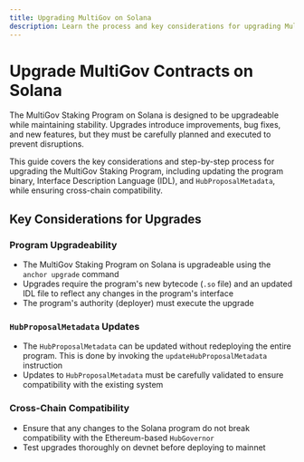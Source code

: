 ```yaml
---
title: Upgrading MultiGov on Solana
description: Learn the process and key considerations for upgrading MultiGov on Solana, ensuring system integrity and careful planning across cross-chain components.
---
```


# Upgrade MultiGov Contracts on Solana

The MultiGov Staking Program on Solana is designed to be upgradeable while maintaining stability. Upgrades introduce improvements, bug fixes, and new features, but they must be carefully planned and executed to prevent disruptions.  

This guide covers the key considerations and step-by-step process for upgrading the MultiGov Staking Program, including updating the program binary, Interface Description Language (IDL), and `HubProposalMetadata`, while ensuring cross-chain compatibility.

## Key Considerations for Upgrades  

### Program Upgradeability  

- The MultiGov Staking Program on Solana is upgradeable using the `anchor upgrade` command 
- Upgrades require the program's new bytecode (`.so` file) and an updated IDL file to reflect any changes in the program's interface
- The program's authority (deployer) must execute the upgrade

### `HubProposalMetadata` Updates  

- The `HubProposalMetadata` can be updated without redeploying the entire program. This is done by invoking the `updateHubProposalMetadata` instruction
- Updates to `HubProposalMetadata` must be carefully validated to ensure compatibility with the existing system

### Cross-Chain Compatibility  

- Ensure that any changes to the Solana program do not break compatibility with the Ethereum-based `HubGovernor` 
- Test upgrades thoroughly on devnet before deploying to mainnet


